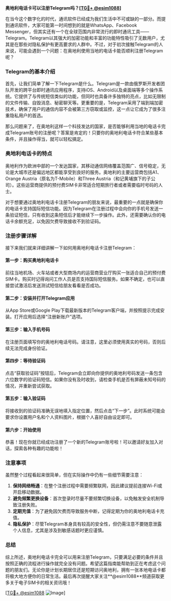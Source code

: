 **奥地利电话卡可以注册Telegram吗？[[TG💪+ @esim1088](https://t.me/s/esim1088)]**

在当今这个数字化的时代，通讯软件已经成为我们生活中不可或缺的一部分。而提到通讯软件，大家可能第一时间想到的就是WhatsApp、Facebook Messenger，但其实还有一个在全球范围内非常流行的即时通讯工具——Telegram。Telegram以其强大的加密功能和丰富的功能特性吸引了无数用户，尤其是在那些对隐私保护有更高要求的人群中。不过，对于初次接触Telegram的人来说，可能会遇到一个问题：在奥地利使用当地的电话卡能否顺利注册Telegram呢？

### Telegram的基本介绍

首先，让我们简单了解一下Telegram是什么。Telegram是一款由俄罗斯开发者团队开发的跨平台即时通讯应用程序，支持iOS、Android以及桌面端等多个操作系统。它提供了与传统短信类似的功能，但同时也具备许多独特的亮点，比如无限制的文件传输、自毁消息、秘密聊天等。更重要的是，Telegram采用了端到端加密技术，确保了用户的通信内容不会被第三方窃取或监控，这一点让它成为了很多注重隐私用户的首选。

那么问题来了，在奥地利这样一个科技发达的国家，是否能够利用当地的电话卡完成Telegram账号的注册呢？答案是肯定的！只要你的奥地利电话卡符合某些基本条件，并且操作得当，就可以轻松搞定。

### 奥地利电话卡的特点

奥地利作为欧洲中部的一个发达国家，其移动通信网络覆盖范围广、信号稳定，无论是大城市还是偏远地区都能享受到良好的服务。奥地利的主要运营商包括A1、Orange Austria（原名为T-Mobile）和Three Austria（和记黄埔旗下的子公司）。这些运营商提供的预付费SIM卡非常适合短期旅行者或者需要临时号码的人士。

对于想要通过奥地利电话卡注册Telegram的朋友来说，最重要的一点就是确保你的电话卡支持国际短信功能。因为Telegram在注册过程中会向你的手机号发送一条验证短信，只有收到这条短信后才能继续下一步操作。此外，还需要确认你的电话卡余额充足，以免因欠费导致接收不到验证码。

### 注册步骤详解

接下来我们就来详细讲解一下如何用奥地利电话卡注册Telegram：

#### 第一步：购买奥地利电话卡
前往当地机场、火车站或者大型商场内的运营商营业厅购买一张适合自己的预付费SIM卡。购买时记得询问工作人员是否支持国际短信服务。如果不确定，也可以直接尝试激活后发送测试短信给朋友看看是否成功。

#### 第二步：安装并打开Telegram应用
从App Store或Google Play下载最新版本的Telegram客户端，并按照提示完成安装。打开应用后选择“注册新账户”选项。

#### 第三步：输入手机号码
在注册页面填写你的奥地利电话号码。请注意，这里必须使用真实的号码，否则后续无法完成身份验证。

#### 第四步：等待验证码
点击“获取验证码”按钮后，Telegram会立即向你提供的奥地利号码发送一条包含六位数字的验证码短信。如果你没有及时收到，请检查手机是否有屏蔽未知号码的情况，并重新尝试获取。

#### 第五步：输入验证码
将接收到的验证码准确无误地填入指定位置，然后点击“下一步”。此时系统可能会要求你设置用户名和个人资料图片，根据个人喜好自由设定即可。

#### 第六步：开始使用
恭喜！现在你就已经成功注册了一个新的Telegram账号啦！可以邀请好友加入对话，探索各种有趣的功能啦！

### 注意事项

虽然整个过程看起来很简单，但在实际操作中仍有一些细节需要注意：

1. **保持网络畅通**：在整个注册过程中需要频繁联网，因此建议提前连接Wi-Fi或开启移动数据。
2. **避免频繁更换设备**：首次登录时尽量不要频繁切换设备，以免触发安全机制导致注册失败。
3. **定期充值**：为了避免因欠费而导致服务中断，记得定期为你的奥地利电话卡充值。
4. **隐私保护**：尽管Telegram本身具有较高的安全性，但仍需注意不要随意泄露个人信息，尤其是涉及到敏感话题时更应谨慎。

### 总结

综上所述，奥地利电话卡完全可以用来注册Telegram，只要满足必要的条件并且按照正确的流程进行操作就完全没有问题。希望这篇指南能帮助到正在考虑这个问题的朋友们。无论你是计划长期居住还是短期访问奥地利，拥有一张本地电话卡都将极大地方便你的日常生活。最后再次提醒大家关注**@esim1088**频道获取更多关于电子SIM卡的相关资讯哦！

[[TG💪+ @esim1088](https://t.me/s/esim1088) ![Image](https://i.postimg.cc/4NQfJmqS/Snipaste-2025-05-13-00-14-12.png)]